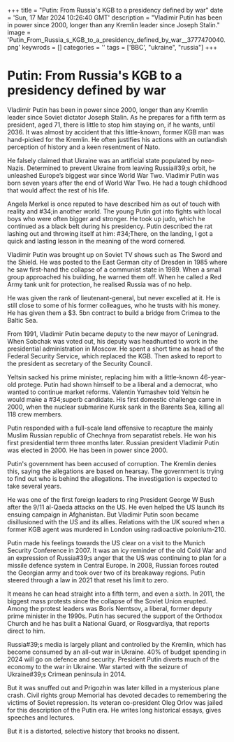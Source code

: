 +++
title = "Putin: From Russia's KGB to a presidency defined by war"
date = 'Sun, 17 Mar 2024 10:26:40 GMT'
description = "Vladimir Putin has been in power since 2000, longer than any Kremlin leader since Joseph Stalin."
image = 'Putin_From_Russia_s_KGB_to_a_presidency_defined_by_war__3777470040.png'
keywrods =  []
categories = ''
tags = ['BBC', "ukraine", "russia"]
+++

# Putin: From Russia's KGB to a presidency defined by war

Vladimir Putin has been in power since 2000, longer than any Kremlin leader since Soviet dictator Joseph Stalin.
As he prepares for a fifth term as president, aged 71, there is little to stop him staying on, if he wants, until 2036.
It was almost by accident that this little-known, former KGB man was hand-picked for the Kremlin.
He often justifies his actions with an outlandish perception of history and a keen resentment of Nato.

He falsely claimed that Ukraine was an artificial state populated by neo-Nazis.
Determined to prevent Ukraine from leaving Russia<bb>#39;s orbit, he unleashed Europe’s biggest war since World War Two.
Vladimir Putin was born seven years after the end of World War Two.
He had a tough childhood that would affect the rest of his life.

Angela Merkel is once reputed to have described him as out of touch with reality and <bb>#34;in another world.
The young Putin got into fights with local boys who were often bigger and stronger.
He took up judo, which he continued as a black belt during his presidency.
Putin described the rat lashing out and throwing itself at him: <bb>#34;There, on the landing, I got a quick and lasting lesson in the meaning of the word cornered.

Vladimir Putin was brought up on Soviet TV shows such as The Sword and the Shield.
He was posted to the East German city of Dresden in 1985 where he saw first-hand the collapse of a communist state in 1989.
When a small group approached his building, he warned them off.
When he called a Red Army tank unit for protection, he realised Russia was of no help.

He was given the rank of lieutenant-general, but never excelled at it.
He is still close to some of his former colleagues, who he trusts with his money.
He has given them a $3.
5bn contract to build a bridge from Crimea to the Baltic Sea.

From 1991, Vladimir Putin became deputy to the new mayor of Leningrad.
When Sobchak was voted out, his deputy was headhunted to work in the presidential administration in Moscow.
He spent a short time as head of the Federal Security Service, which replaced the KGB.
Then asked to report to the president as secretary of the Security Council.

Yeltsin sacked his prime minister, replacing him with a little-known 46-year-old protege.
Putin had shown himself to be a liberal and a democrat, who wanted to continue market reforms.
Valentin Yumashev told Yeltsin he would make a <bb>#34;superb candidate.
His first domestic challenge came in 2000, when the nuclear submarine Kursk sank in the Barents Sea, killing all 118 crew members.

Putin responded with a full-scale land offensive to recapture the mainly Muslim Russian republic of Chechnya from separatist rebels.
He won his first presidential term three months later.
Russian president Vladimir Putin was elected in 2000.
He has been in power since 2000.

Putin's government has been accused of corruption.
The Kremlin denies this, saying the allegations are based on hearsay.
The government is trying to find out who is behind the allegations.
The investigation is expected to take several years.

He was one of the first foreign leaders to ring President George W Bush after the 9/11 al-Qaeda attacks on the US.
He even helped the US launch its ensuing campaign in Afghanistan.
But Vladimir Putin soon became disillusioned with the US and its allies.
Relations with the UK soured when a former KGB agent was murdered in London using radioactive polonium-210.

Putin made his feelings towards the US clear on a visit to the Munich Security Conference in 2007.
It was an icy reminder of the old Cold War and an expression of Russia<bb>#39;s anger that the US was continuing to plan for a missile defence system in Central Europe.
In 2008, Russian forces routed the Georgian army and took over two of its breakaway regions.
Putin steered through a law in 2021 that reset his limit to zero.

It means he can head straight into a fifth term, and even a sixth.
In 2011, the biggest mass protests since the collapse of the Soviet Union erupted.
Among the protest leaders was Boris Nemtsov, a liberal, former deputy prime minister in the 1990s.
Putin has secured the support of the Orthodox Church and he has built a National Guard, or Rosgvardiya, that reports direct to him.

Russia<bb>#39;s media is largely pliant and controlled by the Kremlin, which has become consumed by an all-out war in Ukraine.
40% of budget spending in 2024 will go on defence and security.
President Putin diverts much of the economy to the war in Ukraine.
War started with the seizure of Ukraine<bb>#39;s Crimean peninsula in 2014.

But it was snuffed out and Prigozhin was later killed in a mysterious plane crash.
Civil rights group Memorial has devoted decades to remembering the victims of Soviet repression.
Its veteran co-president Oleg Orlov was jailed for this description of the Putin era.
He writes long historical essays, gives speeches and lectures.

But it is a distorted, selective history that brooks no dissent.


